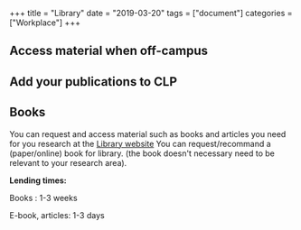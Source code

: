 +++
title =  "Library"
date  = "2019-03-20"
tags = ["document"]
categories = ["Workplace"]
+++

## Access material when off-campus

[//]: # (TODO!)

## Add your publications to CLP

[//]: # (TODO!)

## Books
You can request and access material such as books and articles you need for you research at the [Library website](http://www.lib.chalmers.se/en/search/purchase-suggestions-and-interlibrary-loans/) 
You can request/recommand a (paper/online) book for library. (the book doesn't necessary need to be relevant to your research area).


**Lending times:**

Books : 1-3 weeks 

E-book, articles: 1-3 days
